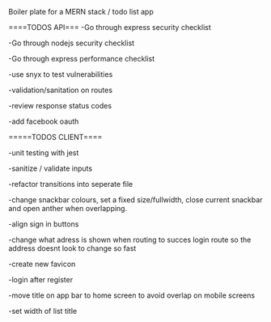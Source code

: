 Boiler plate for a MERN stack / todo list app

====TODOS API===
-Go through express security checklist

-Go through nodejs security checklist

-Go through express performance checklist

-use snyx to test vulnerabilities

-validation/sanitation on routes

-review response status codes

-add facebook oauth

=====TODOS CLIENT====

-unit testing with jest

-sanitize / validate inputs

-refactor transitions into seperate file

-change snackbar colours, set a fixed size/fullwidth, close current snackbar and open anther when overlapping.

-align sign in buttons

-change what adress is shown when routing to succes login route so the address doesnt look to change so fast

-create new favicon

-login after register

-move title on app bar to home screen to avoid overlap on mobile screens

-set width of list title
